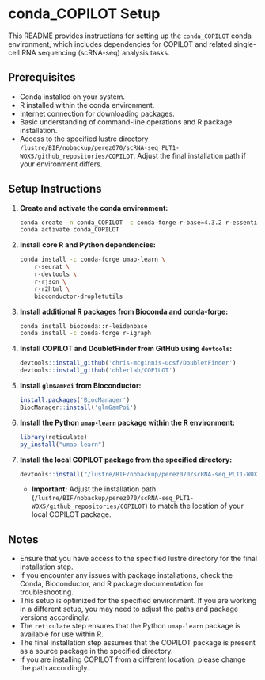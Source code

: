 # conda_COPILOT Setup

This README provides instructions for setting up the `conda_COPILOT` conda environment, which includes dependencies for COPILOT and related single-cell RNA sequencing (scRNA-seq) analysis tasks.

## Prerequisites

* Conda installed on your system.
* R installed within the conda environment.
* Internet connection for downloading packages.
* Basic understanding of command-line operations and R package installation.
* Access to the specified lustre directory `/lustre/BIF/nobackup/perez070/scRNA-seq_PLT1-WOX5/github_repositories/COPILOT`. Adjust the final installation path if your environment differs.

## Setup Instructions

1.  **Create and activate the conda environment:**

    ```bash
    conda create -n conda_COPILOT -c conda-forge r-base=4.3.2 r-essentials -y
    conda activate conda_COPILOT
    ```

2.  **Install core R and Python dependencies:**

    ```bash
    conda install -c conda-forge umap-learn \
        r-seurat \
        r-devtools \
        r-rjson \
        r-r2html \
        bioconductor-dropletutils
    ```

3.  **Install additional R packages from Bioconda and conda-forge:**

    ```bash
    conda install bioconda::r-leidenbase
    conda install -c conda-forge r-igraph
    ```

4.  **Install COPILOT and DoubletFinder from GitHub using `devtools`:**

    ```R
    devtools::install_github('chris-mcginnis-ucsf/DoubletFinder')
    devtools::install_github('ohlerlab/COPILOT')
    ```

5.  **Install `glmGamPoi` from Bioconductor:**

    ```R
    install.packages('BiocManager')
    BiocManager::install('glmGamPoi')
    ```

6.  **Install the Python `umap-learn` package within the R environment:**

    ```R
    library(reticulate)
    py_install("umap-learn")
    ```

7.  **Install the local COPILOT package from the specified directory:**

    ```R
    devtools::install("/lustre/BIF/nobackup/perez070/scRNA-seq_PLT1-WOX5/github_repositories/COPILOT")
    ```

    * **Important:** Adjust the installation path (`/lustre/BIF/nobackup/perez070/scRNA-seq_PLT1-WOX5/github_repositories/COPILOT`) to match the location of your local COPILOT package.

## Notes

* Ensure that you have access to the specified lustre directory for the final installation step.
* If you encounter any issues with package installations, check the Conda, Bioconductor, and R package documentation for troubleshooting.
* This setup is optimized for the specified environment. If you are working in a different setup, you may need to adjust the paths and package versions accordingly.
* The `reticulate` step ensures that the Python `umap-learn` package is available for use within R.
* The final installation step assumes that the COPILOT package is present as a source package in the specified directory.
* If you are installing COPILOT from a different location, please change the path accordingly.
